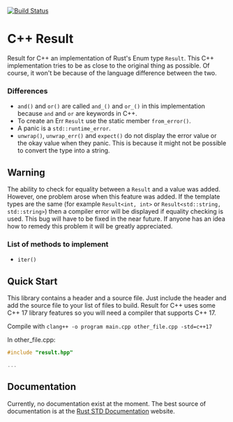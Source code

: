 [![Build Status](https://api.cirrus-ci.com/github/Noah11012/result-for-cpp.svg)](https://cirrus-ci.com/github/Noah11012/result-for-cpp)

# C++ Result
Result for C++ an implementation of Rust's Enum type `Result`. This C++ implementation
tries to be as close to the original thing as possible. Of course, it won't be because of the
language difference between the two.

### Differences
* `and()` and `or()` are called `and_()` and `or_()` in this implementation
because `and` and `or` are keywords in C++.
* To create an Err `Result` use the static member `from_error()`.
* A panic is a `std::runtime_error`.
* `unwrap()`, `unwrap_err()` and `expect()` do not display the error value or the okay value
when they panic. This is because it might not be possible to convert the type into a string.

## Warning
The ability to check for equality between a `Result` and a value was added. However, one problem
arose when this feature was added. If the template types are the same
(for example `Result<int, int>` or `Result<std::string, std::string>`) then a compiler
error will be displayed if equality checking is used. This bug will have to be fixed in the near future. If anyone has an idea how to remedy this problem it will be greatly appreciated.

### List of methods to implement
* `iter()`


## Quick Start
This library contains a header and a source file. Just include the header and add the source file to your list of files to build. Result for C++ uses some C++ 17 library features so you will need a compiler that supports C++ 17.

Compile with `clang++ -o program main.cpp other_file.cpp -std=c++17`

In other_file.cpp:

```cpp
#include "result.hpp"

...
```

## Documentation
Currently, no documentation exist at the moment. The best source of documentation is at the [Rust STD Documentation](https://doc.rust-lang.org/std/result/enum.Result.html) website.
